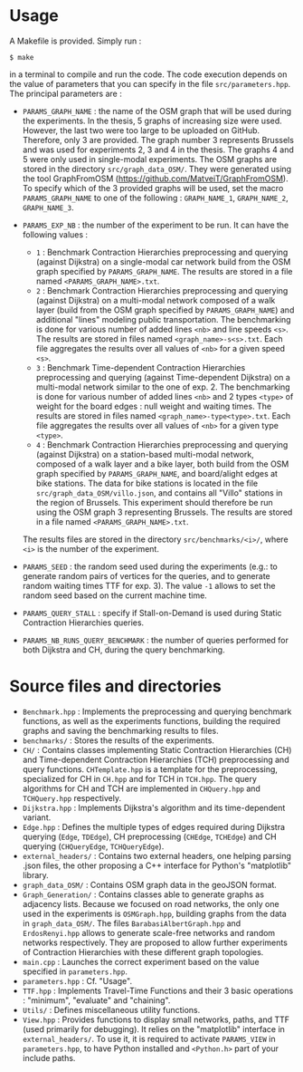 
# Usage
A Makefile is provided. Simply run :
``` 
$ make
```
in a terminal to compile and run the code. The code execution depends on the value of parameters that you can specify in the file `src/parameters.hpp`. The principal parameters are :
- `PARAMS_GRAPH_NAME` : the name of the OSM graph that will be used during the experiments. In the thesis, 5 graphs of increasing size were used. However, the last two were too large to be uploaded on GitHub. Therefore, only 3 are provided. The graph number 3 represents Brussels and was used for experiments 2, 3 and 4 in the thesis. The graphs 4 and 5 were only used in single-modal experiments. The OSM graphs are stored in the directory `src/graph_data_OSM/`. They were generated using the tool GraphFromOSM (https://github.com/MatveiT/GraphFromOSM). To specify which of the 3 provided graphs will be used, set the macro `PARAMS_GRAPH_NAME` to one of the following : `GRAPH_NAME_1`, `GRAPH_NAME_2`, `GRAPH_NAME_3`.
- `PARAMS_EXP_NB` : the number of the experiment to be run. It can have the following values :
  - `1` : Benchmark Contraction Hierarchies preprocessing and querying (against Dijkstra) on a single-modal car network build from the OSM graph specified by `PARAMS_GRAPH_NAME`. The results are stored in a file named `<PARAMS_GRAPH_NAME>.txt`.
  - `2` : Benchmark Contraction Hierarchies preprocessing and querying (against Dijkstra) on a multi-modal network composed of a walk layer (build from the OSM graph specified by `PARAMS_GRAPH_NAME`) and additional "lines" modeling public transportation. The benchmarking is done for various number of added lines `<nb>` and line speeds `<s>`. The results are stored in files named `<graph_name>-s<s>.txt`. Each file aggregates the results over all values of `<nb>` for a given speed `<s>`.
  - `3` : Benchmark Time-dependent Contraction Hierarchies preprocessing and querying (against Time-dependent Dijkstra) on a multi-modal network similar to the one of exp. 2. The benchmarking is done for various number of added lines `<nb>` and 2 types `<type>` of weight for the board edges : null weight and waiting times. The results are stored in files named `<graph_name>-type<type>.txt`. Each file aggregates the results over all values of `<nb>` for a given type `<type>`.
  - `4` : Benchmark Contraction Hierarchies preprocessing and querying (against Dijkstra) on a station-based multi-modal network, composed of a walk layer and a bike layer, both build from the OSM graph specified by `PARAMS_GRAPH_NAME`, and board/alight edges at bike stations. The data for bike stations is located in the file `src/graph_data_OSM/villo.json`, and contains all "Villo" stations in the region of Brussels. This experiment should therefore be run using the OSM graph 3 representing Brussels. The results are stored in a file named `<PARAMS_GRAPH_NAME>.txt`.

  The results files are stored in the directory `src/benchmarks/<i>/`, where `<i>` is the number of the experiment.
- `PARAMS_SEED` : the random seed used during the experiments (e.g.: to generate random pairs of vertices for the queries, and to generate random waiting times TTF for exp. 3). The value `-1` allows to set the random seed based on the current machine time.
- `PARAMS_QUERY_STALL` : specify if Stall-on-Demand is used during Static Contraction Hierarchies queries.
- `PARAMS_NB_RUNS_QUERY_BENCHMARK` : the number of queries performed for both Dijkstra and CH, during the query benchmarking.

# Source files and directories

- `Benchmark.hpp` : Implements the preprocessing and querying benchmark functions, as well as the experiments functions, building the required graphs and saving the benchmarking results to files.
- `benchmarks/` : Stores the results of the experiments.
- `CH/` : Contains classes implementing Static Contraction Hierarchies (CH) and Time-dependent Contraction Hierarchies (TCH) preprocessing and query functions. `CHTemplate.hpp` is a template for the preprocessing, specialized for CH in `CH.hpp` and for TCH in `TCH.hpp`. The query algorithms for CH and TCH are implemented in `CHQuery.hpp` and `TCHQuery.hpp` respectively.
- `Dijkstra.hpp` : Implements Dijkstra's algorithm and its time-dependent variant.
- `Edge.hpp` : Defines the multiple types of edges required during Dijkstra querying (`Edge`, `TDEdge`), CH preprocessing (`CHEdge`, `TCHEdge`) and CH querying (`CHQueryEdge`, `TCHQueryEdge`).
- `external_headers/` : Contains two external headers, one helping parsing .json files, the other proposing a C++ interface for Python's "matplotlib" library.
- `graph_data_OSM/` : Contains OSM graph data in the geoJSON format.
- `Graph_Generation/` : Contains classes able to generate graphs as adjacency lists. Because we focused on road networks, the only one used in the experiments is `OSMGraph.hpp`, building graphs from the data in `graph_data_OSM/`. The files `BarabasiAlbertGraph.hpp` and `ErdosRenyi.hpp` allows to generate scale-free networks and random networks respectively. They are proposed to allow further experiments of Contraction Hierarchies with these different graph topologies.
- `main.cpp` : Launches the correct experiment based on the value specified in `parameters.hpp`.
- `parameters.hpp` : Cf. "Usage".
- `TTF.hpp` : Implements Travel-Time Functions and their 3 basic operations : "minimum", "evaluate" and "chaining".
- `Utils/` : Defines miscellaneous utility functions.
- `View.hpp` : Provides functions to display small networks, paths, and TTF (used primarily for debugging). It relies on the "matplotlib" interface in `external_headers/`. To use it, it is required to activate `PARAMS_VIEW` in `parameters.hpp`, to have Python installed and `<Python.h>` part of your include paths. 